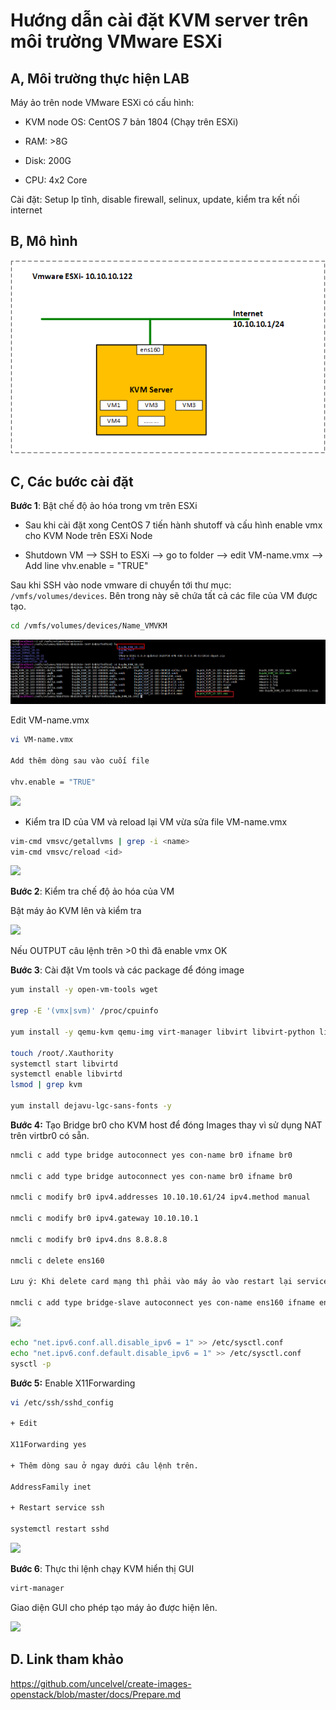 # Hướng dẫn cài đặt KVM server trên môi trường VMware ESXi

## A, Môi trường thực hiện LAB

Máy ảo trên node VMware ESXi có cấu hình:

+ KVM node OS: CentOS 7 bản 1804 (Chạy trên ESXi)

+ RAM: >8G

+ Disk: 200G

+ CPU: 4x2 Core

Cài đặt: Setup Ip tĩnh, disable firewall, selinux, update, kiểm tra kết nối internet

## B, Mô hình

![](../images/installkvm/mohinhkvm.png)

## C, Các bước cài đặt

**Bước 1**: Bật chế độ ảo hóa trong vm trên ESXi

- Sau khi cài đặt xong CentOS 7 tiến hành shutoff và cấu hình enable vmx cho KVM Node trên ESXi Node

+ Shutdown VM --> SSH to ESXi --> go to folder --> edit VM-name.vmx --> Add line
vhv.enable = "TRUE"

Sau khi SSH vào node vmware di chuyển tới thư mục: `/vmfs/volumes/devices`. Bên trong này sẽ chứa tất cả các file của VM được tạo.

```sh
cd /vmfs/volumes/devices/Name_VMVKM
```

![](../images/installkvm/Screenshot_1.png)

Edit VM-name.vmx

```sh
vi VM-name.vmx

Add thêm dòng sau vào cuối file

vhv.enable = "TRUE"
```
![](images/installkvm/Screenshot_2.png)

+ Kiểm tra ID của VM và reload lại VM vừa sửa file VM-name.vmx

```sh
vim-cmd vmsvc/getallvms | grep -i <name> 
vim-cmd vmsvc/reload <id>
```

![](images/installkvm/Screenshot_3.png)

**Bước 2**: Kiểm tra chế độ ảo hóa của VM

Bật máy ảo KVM lên và kiểm tra

![](images/installkvm/Screenshot_4.png)

Nếu OUTPUT câu lệnh trên >0 thì đã enable vmx OK

**Bước 3**: Cài đặt Vm tools và các package để đóng image
```sh
yum install -y open-vm-tools wget

grep -E '(vmx|svm)' /proc/cpuinfo

yum install -y qemu-kvm qemu-img virt-manager libvirt libvirt-python libvirt-client virt-install virt-viewer bridge-utils  "@X Window System"xorg-x11-xauth xorg-x11-fonts-* xorg-x11-utils mesa-libGLU*.i686 mesa-libGLU*.x86_64

touch /root/.Xauthority
systemctl start libvirtd
systemctl enable libvirtd
lsmod | grep kvm

yum install dejavu-lgc-sans-fonts -y

```
**Bước 4:** Tạo Bridge br0 cho KVM host để đóng Images thay vì sử dụng NAT trên virtbr0 có sẵn.

```sh
nmcli c add type bridge autoconnect yes con-name br0 ifname br0

nmcli c add type bridge autoconnect yes con-name br0 ifname br0

nmcli c modify br0 ipv4.addresses 10.10.10.61/24 ipv4.method manual

nmcli c modify br0 ipv4.gateway 10.10.10.1

nmcli c modify br0 ipv4.dns 8.8.8.8

nmcli c delete ens160

Lưu ý: Khi delete card mạng thì phải vào máy ảo vào restart lại service networok `systemctl restart network` và ssh lại

nmcli c add type bridge-slave autoconnect yes con-name ens160 ifname ens160 master br0
```
![](images/installkvm/Screenshot_5.png)

```sh
echo "net.ipv6.conf.all.disable_ipv6 = 1" >> /etc/sysctl.conf
echo "net.ipv6.conf.default.disable_ipv6 = 1" >> /etc/sysctl.conf
sysctl -p
```
 
**Bước 5:** Enable X11Forwarding
```sh
vi /etc/ssh/sshd_config

+ Edit 

X11Forwarding yes

+ Thêm dòng sau ở ngay dưới câu lệnh trên.

AddressFamily inet

+ Restart service ssh

systemctl restart sshd

```

![](images/installkvm/Screenshot_7.png)

**Bước 6**: Thực thi lệnh chạy KVM hiển thị GUI

```sh
virt-manager
```
Giao diện GUI cho phép tạo máy ảo được hiện lên.

![](images/installkvm/Screenshot_8.png)


## D. Link tham khảo

https://github.com/uncelvel/create-images-openstack/blob/master/docs/Prepare.md












